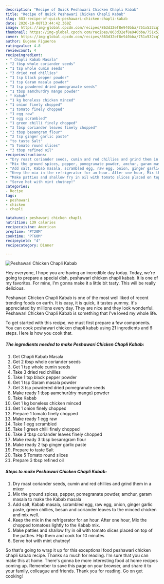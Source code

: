 ```yaml
---
description: "Recipe of Quick Peshawari Chicken Chapli Kabab"
title: "Recipe of Quick Peshawari Chicken Chapli Kabab"
slug: 683-recipe-of-quick-peshawari-chicken-chapli-kabab
date: 2020-10-08T13:44:42.368Z
image: https://img-global.cpcdn.com/recipes/863d32ef8e940bba/751x532cq70/peshawari-chicken-chapli-kabab-recipe-main-photo.jpg
thumbnail: https://img-global.cpcdn.com/recipes/863d32ef8e940bba/751x532cq70/peshawari-chicken-chapli-kabab-recipe-main-photo.jpg
cover: https://img-global.cpcdn.com/recipes/863d32ef8e940bba/751x532cq70/peshawari-chicken-chapli-kabab-recipe-main-photo.jpg
author: Eugene Figueroa
ratingvalue: 4.8
reviewcount: 4
recipeingredient:
- " Chapli Kabab Masala"
- "2 tbsp whole coriander seeds"
- "1 tsp whole cumin seeds"
- "3 dried red chillies"
- "1 tsp black pepper powder"
- "1 tsp Garam masala powder"
- "3 tsp powdered dried pomegranate seeds"
- "1 tbsp aamchurdry mango powder"
- " Kabab"
- "1 kg boneless chicken minced"
- "1 onion finely chopped"
- "1 tomato finely chopped"
- "1 egg raw"
- "1 egg scrambled"
- "1 green chilli finely chopped"
- "3 tbsp coriander leaves finely chopped"
- "3 tbsp besangram flour"
- "2 tsp ginger garlic paste"
- "to taste Salt"
- "5 Tomato round slices"
- "3 tbsp refined oil"
recipeinstructions:
- "Dry roast coriander seeds, cumin and red chillies and grind them in a mixer"
- "Mix the ground spices, pepper, pomegranate powder, amchur, garam masala to make the Kabab masala"
- "Add salt, Kabab masala, scrambled egg, raw egg, onion, ginger garlic paste, green chillies, besan and coriander leaves to the minced chicken and mix well."
- "Keep the mix in the refrigerator for an hour. After one hour, Mix the chopped tomatoes lightly to the Kabab mix."
- "Make patties and shallow fry in oil with tomato slices placed on top of the patties. Flip them and cook for 10 minutes."
- "Serve hot with mint chutney!"
categories:
- Recipe
tags:
- peshawari
- chicken
- chapli

katakunci: peshawari chicken chapli 
nutrition: 139 calories
recipecuisine: American
preptime: "PT20M"
cooktime: "PT60M"
recipeyield: "4"
recipecategory: Dinner

---
```



![Peshawari Chicken Chapli Kabab](https://img-global.cpcdn.com/recipes/863d32ef8e940bba/751x532cq70/peshawari-chicken-chapli-kabab-recipe-main-photo.jpg)

Hey everyone, I hope you are having an incredible day today. Today, we're going to prepare a special dish, peshawari chicken chapli kabab. It is one of my favorites. For mine, I'm gonna make it a little bit tasty. This will be really delicious.



Peshawari Chicken Chapli Kabab is one of the most well liked of recent trending foods on earth. It is easy, it is quick, it tastes yummy. It's appreciated by millions every day. They are nice and they look wonderful. Peshawari Chicken Chapli Kabab is something that I've loved my whole life.


To get started with this recipe, we must first prepare a few components. You can cook peshawari chicken chapli kabab using 21 ingredients and 6 steps. Here is how you cook that.

<!--inarticleads1-->

##### The ingredients needed to make Peshawari Chicken Chapli Kabab:

1. Get  Chapli Kabab Masala
1. Get 2 tbsp whole coriander seeds
1. Get 1 tsp whole cumin seeds
1. Take 3 dried red chillies
1. Take 1 tsp black pepper powder
1. Get 1 tsp Garam masala powder
1. Get 3 tsp powdered dried pomegranate seeds
1. Make ready 1 tbsp aamchur(dry mango) powder
1. Take  Kabab
1. Get 1 kg boneless chicken minced
1. Get 1 onion finely chopped
1. Prepare 1 tomato finely chopped
1. Make ready 1 egg raw
1. Take 1 egg scrambled
1. Take 1 green chilli finely chopped
1. Take 3 tbsp coriander leaves finely chopped
1. Make ready 3 tbsp besan/gram flour
1. Make ready 2 tsp ginger garlic paste
1. Prepare to taste Salt
1. Take 5 Tomato round slices
1. Prepare 3 tbsp refined oil




<!--inarticleads2-->

##### Steps to make Peshawari Chicken Chapli Kabab:

1. Dry roast coriander seeds, cumin and red chillies and grind them in a mixer
1. Mix the ground spices, pepper, pomegranate powder, amchur, garam masala to make the Kabab masala
1. Add salt, Kabab masala, scrambled egg, raw egg, onion, ginger garlic paste, green chillies, besan and coriander leaves to the minced chicken and mix well.
1. Keep the mix in the refrigerator for an hour. After one hour, Mix the chopped tomatoes lightly to the Kabab mix.
1. Make patties and shallow fry in oil with tomato slices placed on top of the patties. Flip them and cook for 10 minutes.
1. Serve hot with mint chutney!




So that's going to wrap it up for this exceptional food peshawari chicken chapli kabab recipe. Thanks so much for reading. I'm sure that you can make this at home. There's gonna be more interesting food at home recipes coming up. Remember to save this page on your browser, and share it to your family, colleague and friends. Thank you for reading. Go on get cooking!
